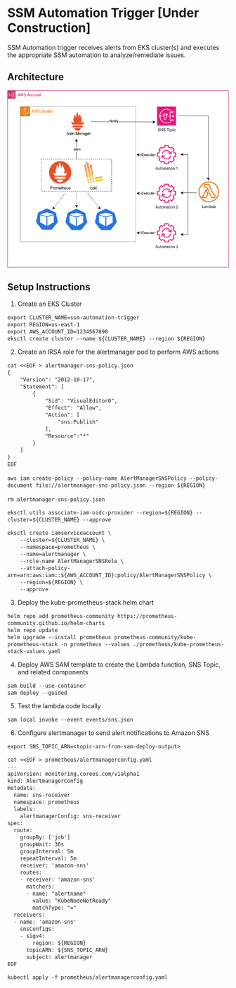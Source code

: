# SSM Automation Trigger [Under Construction]

SSM Automation trigger receives alerts from EKS cluster(s) and executes the appropriate SSM automation to analyze/remediate issues.

## Architecture
![architecture](./files/architecture.png)

## Setup Instructions

1. Create an EKS Cluster
```
export CLUSTER_NAME=ssm-automation-trigger
export REGION=us-east-1
export AWS_ACCOUNT_ID=1234567890
eksctl create cluster --name ${CLUSTER_NAME} --region ${REGION}
```

2. Create an IRSA role for the alertmanager pod to perform AWS actions
```
cat <<EOF > alertmanager-sns-policy.json
{
    "Version": "2012-10-17",
    "Statement": [
        {
            "Sid": "VisualEditor0",
            "Effect": "Allow",
            "Action": [
                "sns:Publish"
            ],
            "Resource":"*"
        }
    ]
}
EOF

aws iam create-policy --policy-name AlertManagerSNSPolicy --policy-document file://alertmanager-sns-policy.json --region ${REGION}

rm alertmanager-sns-policy.json
```


```
eksctl utils associate-iam-oidc-provider --region=${REGION} --cluster=${CLUSTER_NAME} --approve
```

```
eksctl create iamserviceaccount \
    --cluster=${CLUSTER_NAME} \
    --namespace=prometheus \
    --name=alertmanager \
    --role-name AlertManagerSNSRole \
    --attach-policy-arn=arn:aws:iam::${AWS_ACCOUNT_ID}:policy/AlertManagerSNSPolicy \
    --region=${REGION} \
    --approve
```

3. Deploy the kube-prometheus-stack helm chart
```
helm repo add prometheus-community https://prometheus-community.github.io/helm-charts
helm repo update
helm upgrade --install prometheus prometheus-community/kube-prometheus-stack -n prometheus --values ./prometheus/kube-prometheus-stack-values.yaml
```

4. Deploy AWS SAM template to create the Lambda function, SNS Topic, and related components
```
sam build --use-container
sam deploy --guided
```

5. Test the lambda code locally
```
sam local invoke --event events/sns.json
```

6. Configure alertmanager to send alert notifications to Amazon SNS
```
export SNS_TOPIC_ARN=<topic-arn-from-sam-deploy-output>
```
```
cat <<EOF > prometheus/alertmanagerconfig.yaml
---
apiVersion: monitoring.coreos.com/v1alpha1
kind: AlertmanagerConfig
metadata:
  name: sns-receiver
  namespace: prometheus
  labels:
    alertmanagerConfig: sns-receiver
spec:
  route:
    groupBy: ['job']
    groupWait: 30s
    groupInterval: 5m
    repeatInterval: 5m
    receiver: 'amazon-sns'
    routes:
    - receiver: 'amazon-sns'
      matchers:
      - name: "alertname"
        value: "KubeNodeNotReady"
        matchType: "="
  receivers:
  - name: 'amazon-sns'
    snsConfigs:
    - sigv4:
        region: ${REGION}
      topicARN: ${SNS_TOPIC_ARN}
      subject: alertmanager
EOF
```
```
kubectl apply -f prometheus/alertmanagerconfig.yaml
```


